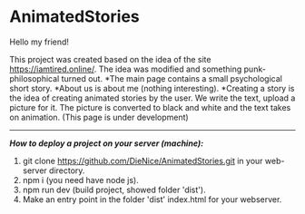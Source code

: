 # AnimatedStories

Hello my friend!

This project was created based on the idea of the site https://iamtired.online/. The idea was modified and something punk-philosophical turned out.
*The main page contains a small psychological short story.
*About us is about me (nothing interesting).
*Creating a story is the idea of creating animated stories by the user. We write the text, upload a picture for it. The picture is converted to black and white and the text takes on animation. (This page is under development)
***

***How to deploy a project on your server (machine):***
1. git clone https://github.com/DieNice/AnimatedStories.git in your web-server directory.
2. npm i (you need have node js).
3. npm run dev (build project, showed folder 'dist').
4. Make an entry point in the folder 'dist' index.html for your webserver.
